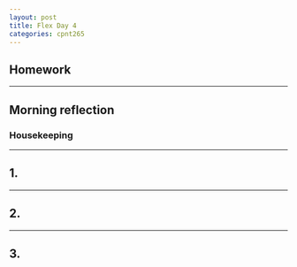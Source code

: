 ```yaml
---
layout: post
title: Flex Day 4
categories: cpnt265
---
```


## Homework

---

## Morning reflection
### Housekeeping

---

## 1. 


---

## 2. 

---

## 3. 


